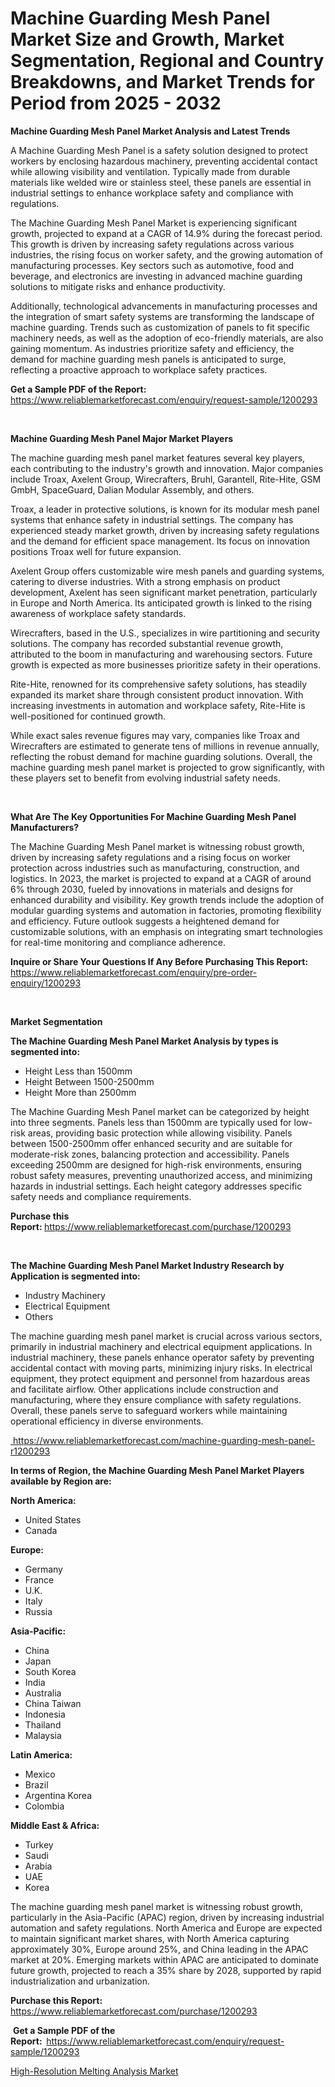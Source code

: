 <p><h1>Machine Guarding Mesh Panel Market Size and Growth, Market Segmentation, Regional and Country Breakdowns, and Market Trends for Period from 2025 -  2032</h1></p><p><strong>Machine Guarding Mesh Panel Market Analysis and Latest Trends</strong></p>
<p><p>A Machine Guarding Mesh Panel is a safety solution designed to protect workers by enclosing hazardous machinery, preventing accidental contact while allowing visibility and ventilation. Typically made from durable materials like welded wire or stainless steel, these panels are essential in industrial settings to enhance workplace safety and compliance with regulations.</p><p>The Machine Guarding Mesh Panel Market is experiencing significant growth, projected to expand at a CAGR of 14.9% during the forecast period. This growth is driven by increasing safety regulations across various industries, the rising focus on worker safety, and the growing automation of manufacturing processes. Key sectors such as automotive, food and beverage, and electronics are investing in advanced machine guarding solutions to mitigate risks and enhance productivity.</p><p>Additionally, technological advancements in manufacturing processes and the integration of smart safety systems are transforming the landscape of machine guarding. Trends such as customization of panels to fit specific machinery needs, as well as the adoption of eco-friendly materials, are also gaining momentum. As industries prioritize safety and efficiency, the demand for machine guarding mesh panels is anticipated to surge, reflecting a proactive approach to workplace safety practices.</p></p>
<p><strong>Get a Sample PDF of the Report:&nbsp;</strong> <a href="https://www.reliablemarketforecast.com/enquiry/request-sample/1200293?utm_campaign=2235&utm_medium=2&utm_source=Github&utm_content=ia&utm_term=22032025&utm_id=machine-guarding-mesh-panel">https://www.reliablemarketforecast.com/enquiry/request-sample/1200293</a></p>
<p>&nbsp;</p>
<p><strong>Machine Guarding Mesh Panel Major Market Players</strong></p>
<p><p>The machine guarding mesh panel market features several key players, each contributing to the industry's growth and innovation. Major companies include Troax, Axelent Group, Wirecrafters, Bruhl, Garantell, Rite-Hite, GSM GmbH, SpaceGuard, Dalian Modular Assembly, and others.</p><p>Troax, a leader in protective solutions, is known for its modular mesh panel systems that enhance safety in industrial settings. The company has experienced steady market growth, driven by increasing safety regulations and the demand for efficient space management. Its focus on innovation positions Troax well for future expansion.</p><p>Axelent Group offers customizable wire mesh panels and guarding systems, catering to diverse industries. With a strong emphasis on product development, Axelent has seen significant market penetration, particularly in Europe and North America. Its anticipated growth is linked to the rising awareness of workplace safety standards.</p><p>Wirecrafters, based in the U.S., specializes in wire partitioning and security solutions. The company has recorded substantial revenue growth, attributed to the boom in manufacturing and warehousing sectors. Future growth is expected as more businesses prioritize safety in their operations.</p><p>Rite-Hite, renowned for its comprehensive safety solutions, has steadily expanded its market share through consistent product innovation. With increasing investments in automation and workplace safety, Rite-Hite is well-positioned for continued growth.</p><p>While exact sales revenue figures may vary, companies like Troax and Wirecrafters are estimated to generate tens of millions in revenue annually, reflecting the robust demand for machine guarding solutions. Overall, the machine guarding mesh panel market is projected to grow significantly, with these players set to benefit from evolving industrial safety needs.</p></p>
<p>&nbsp;</p>
<p><strong>What Are The Key Opportunities For Machine Guarding Mesh Panel Manufacturers?</strong></p>
<p><p>The Machine Guarding Mesh Panel market is witnessing robust growth, driven by increasing safety regulations and a rising focus on worker protection across industries such as manufacturing, construction, and logistics. In 2023, the market is projected to expand at a CAGR of around 6% through 2030, fueled by innovations in materials and designs for enhanced durability and visibility. Key growth trends include the adoption of modular guarding systems and automation in factories, promoting flexibility and efficiency. Future outlook suggests a heightened demand for customizable solutions, with an emphasis on integrating smart technologies for real-time monitoring and compliance adherence.</p></p>
<p><strong>Inquire or Share Your Questions If Any Before Purchasing This Report:</strong> <a href="https://www.reliablemarketforecast.com/enquiry/pre-order-enquiry/1200293?utm_campaign=2235&utm_medium=2&utm_source=Github&utm_content=ia&utm_term=22032025&utm_id=machine-guarding-mesh-panel">https://www.reliablemarketforecast.com/enquiry/pre-order-enquiry/1200293</a></p>
<p>&nbsp;</p>
<p><strong>Market Segmentation</strong></p>
<p><strong>The Machine Guarding Mesh Panel Market Analysis by types is segmented into:</strong></p>
<p><ul><li>Height Less than 1500mm</li><li>Height Between 1500-2500mm</li><li>Height More than 2500mm</li></ul></p>
<p><p>The Machine Guarding Mesh Panel market can be categorized by height into three segments. Panels less than 1500mm are typically used for low-risk areas, providing basic protection while allowing visibility. Panels between 1500-2500mm offer enhanced security and are suitable for moderate-risk zones, balancing protection and accessibility. Panels exceeding 2500mm are designed for high-risk environments, ensuring robust safety measures, preventing unauthorized access, and minimizing hazards in industrial settings. Each height category addresses specific safety needs and compliance requirements.</p></p>
<p><strong>Purchase this Report:&nbsp;</strong><a href="https://www.reliablemarketforecast.com/purchase/1200293?utm_campaign=2235&utm_medium=2&utm_source=Github&utm_content=ia&utm_term=22032025&utm_id=machine-guarding-mesh-panel">https://www.reliablemarketforecast.com/purchase/1200293</a></p>
<p>&nbsp;</p>
<p><strong>The Machine Guarding Mesh Panel Market Industry Research by Application is segmented into:</strong></p>
<p><ul><li>Industry Machinery</li><li>Electrical Equipment</li><li>Others</li></ul></p>
<p><p>The machine guarding mesh panel market is crucial across various sectors, primarily in industrial machinery and electrical equipment applications. In industrial machinery, these panels enhance operator safety by preventing accidental contact with moving parts, minimizing injury risks. In electrical equipment, they protect equipment and personnel from hazardous areas and facilitate airflow. Other applications include construction and manufacturing, where they ensure compliance with safety regulations. Overall, these panels serve to safeguard workers while maintaining operational efficiency in diverse environments.</p></p>
<p><a href="https://www.reliablemarketforecast.com/machine-guarding-mesh-panel-r1200293?utm_campaign=2235&utm_medium=2&utm_source=Github&utm_content=ia&utm_term=22032025&utm_id=machine-guarding-mesh-panel">&nbsp;https://www.reliablemarketforecast.com/machine-guarding-mesh-panel-r1200293</a></p>
<p><strong>In terms of Region, the Machine Guarding Mesh Panel Market Players available by Region are:</strong></p>
<p>
    <p> <strong> North America: </strong>
        <ul>
            <li>United States</li>
            <li>Canada</li>
        </ul>
        </p> 
    <p> <strong> Europe: </strong>
        <ul>
            <li>Germany</li>
            <li>France</li>
            <li>U.K.</li>
            <li>Italy</li>
            <li>Russia</li>
        </ul>
        </p> 
    <p> <strong> Asia-Pacific: </strong>
        <ul>
            <li>China</li>
            <li>Japan</li>
            <li>South Korea</li>
            <li>India</li>
            <li>Australia</li>
            <li>China Taiwan</li>
            <li>Indonesia</li>
            <li>Thailand</li>
            <li>Malaysia</li>
        </ul>
        </p> 
    <p> <strong> Latin America: </strong>
        <ul>
            <li>Mexico</li>
            <li>Brazil</li>
            <li>Argentina Korea</li>
            <li>Colombia</li>
        </ul>
        </p> 
    <p> <strong> Middle East & Africa: </strong>
        <ul>
            <li>Turkey</li>
            <li>Saudi</li>
            <li>Arabia</li>
            <li>UAE</li>
            <li>Korea</li>
        </ul>
    </p>
    </p>
<p><p>The machine guarding mesh panel market is witnessing robust growth, particularly in the Asia-Pacific (APAC) region, driven by increasing industrial automation and safety regulations. North America and Europe are expected to maintain significant market shares, with North America capturing approximately 30%, Europe around 25%, and China leading in the APAC market at 20%. Emerging markets within APAC are anticipated to dominate future growth, projected to reach a 35% share by 2028, supported by rapid industrialization and urbanization.</p></p>
<p><strong>Purchase this Report: </strong><a href="https://www.reliablemarketforecast.com/purchase/1200293?utm_campaign=2235&utm_medium=2&utm_source=Github&utm_content=ia&utm_term=22032025&utm_id=machine-guarding-mesh-panel">https://www.reliablemarketforecast.com/purchase/1200293</a></p>
<p>&nbsp;<strong>Get a Sample PDF of the Report:&nbsp;&nbsp;</strong><a href="https://www.reliablemarketforecast.com/enquiry/request-sample/1200293?utm_campaign=2235&utm_medium=2&utm_source=Github&utm_content=ia&utm_term=22032025&utm_id=machine-guarding-mesh-panel">https://www.reliablemarketforecast.com/enquiry/request-sample/1200293</a></p>
<p><strong></strong></p>
<p><p><a href="https://github.com/gullattedenna/Market-Research-Report-List-1/blob/main/high-resolution-melting-analysis-market.md?utm_campaign=2235&utm_medium=2&utm_source=Github&utm_content=ia&utm_term=22032025&utm_id=machine-guarding-mesh-panel">High-Resolution Melting Analysis Market</a></p></p>